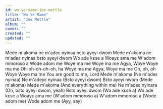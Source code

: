 ```yaml
---
id: wo-ye-mame-joe-mettle
title: "Wo Ye Mame"
artist: "Joe Mettle"
album: ""
cover: ""
created: ""
updated: ""
---
```


Mede m'akoma ne m'adeɛ nyinaa bɛto ayeyi dwom
Mede m'akoma ne m'adeɛ nyinaa bɛto ayeyi dwom
Wɔ ade kɛse a Woayɛ ama me
W'adom mmoroso a Wode adom me
Woye ma me
Woye ma me
Agya, Woye
Woye ma me
Oh-oh-oh-oh-oh, ha
Woye ma me
Agya, Woye ma me
Oh, oh, oh Woye
Woye ma me
You are good to me, Lord
Mede m'akoma (Ne m'adeɛ nyinaa)
Ne m'adeyɛ nyinaa (Bɛto ayeyi dwom)
Bɛto ayeyi nwom (Mede m'akoma)
Mede m'akoma (And everything within me)
Ne m'adeɛ nyinara (Oh, bɛto ayeyi dwom, yeah)
Bɛto ayeyi dwom (Wɔ ade kɛse a)
Wɔ ade kɛse a Woayɛ ama me (W'adom mmoroso a)
W'adom mmoroso a (Wode adom me)
Wode adom me (Ayy, say)